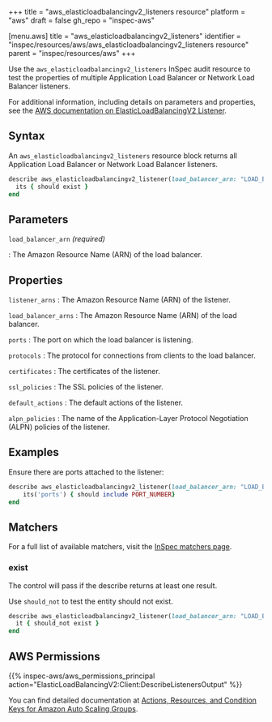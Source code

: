 +++
title = "aws_elasticloadbalancingv2_listeners resource"
platform = "aws"
draft = false
gh_repo = "inspec-aws"

[menu.aws]
title = "aws_elasticloadbalancingv2_listeners"
identifier = "inspec/resources/aws/aws_elasticloadbalancingv2_listeners resource"
parent = "inspec/resources/aws"
+++

Use the `aws_elasticloadbalancingv2_listeners` InSpec audit resource to test the properties of multiple Application Load Balancer or Network Load Balancer listeners.

For additional information, including details on parameters and properties, see the [AWS documentation on ElasticLoadBalancingV2 Listener](https://docs.aws.amazon.com/AWSCloudFormation/latest/UserGuide/aws-resource-elasticloadbalancingv2-listener.html).

## Syntax

An `aws_elasticloadbalancingv2_listeners` resource block returns all Application Load Balancer or Network Load Balancer listeners.

```ruby
describe aws_elasticloadbalancingv2_listener(load_balancer_arn: "LOAD_BALANCER_ARN") do
  its { should exist }
end
```

## Parameters

`load_balancer_arn` _(required)_

: The Amazon Resource Name (ARN) of the load balancer.

## Properties

`listener_arns`
: The Amazon Resource Name (ARN) of the listener.

`load_balancer_arns`
: The Amazon Resource Name (ARN) of the load balancer.

`ports`
: The port on which the load balancer is listening.

`protocols`
: The protocol for connections from clients to the load balancer.

`certificates`
: The certificates of the listener.

`ssl_policies`
: The SSL policies of the listener.

`default_actions`
: The default actions of the listener.

`alpn_policies`
: The name of the Application-Layer Protocol Negotiation (ALPN) policies of the listener.

## Examples

Ensure there are ports attached to the listener:

```ruby
describe aws_elasticloadbalancingv2_listener(load_balancer_arn: "LOAD_BALANCER_ARN") do
    its('ports') { should include PORT_NUMBER}
end
```

## Matchers

For a full list of available matchers, visit the [InSpec matchers page](https://www.inspec.io/docs/reference/matchers/).

### exist

The control will pass if the describe returns at least one result.

Use `should_not` to test the entity should not exist.

```ruby
describe aws_elasticloadbalancingv2_listener(load_balancer_arn: "LOAD_BALANCER_ARN") do
  it { should_not exist }
end
```

## AWS Permissions

{{% inspec-aws/aws_permissions_principal action="ElasticLoadBalancingV2:Client:DescribeListenersOutput" %}}

You can find detailed documentation at [Actions, Resources, and Condition Keys for Amazon Auto Scaling Groups](https://docs.aws.amazon.com/autoscaling/ec2/userguide/control-access-using-iam.html).
